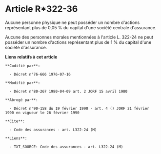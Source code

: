 # Article R*322-36

Aucune personne physique ne peut posséder un nombre d'actions représentant plus de 0,05 % du capital d'une société centrale
d'assurance.

Aucune des personnes morales mentionnées à l'article L. 322-24 ne peut posséder un nombre d'actions représentant plus de 1 %
du capital d'une société d'assurance.

**Liens relatifs à cet article**

	**Codifié par**:

	  - Décret n°76-666 1976-07-16

	**Modifié par**:

	  - Décret n°80-267 1980-04-09 art. 2 JORF 15 avril 1980

	**Abrogé par**:

	  - Décret n°90-158 du 19 février 1990 - art. 4 () JORF 21 février 1990 en vigueur le 26 février 1990

	**Cite**:

	  - Code des assurances - art. L322-24 (M)

	**Liens**:

	  - TXT_SOURCE: Code des assurances - art. L322-24 (M)
